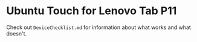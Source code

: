 # Ubuntu Touch for Lenovo Tab P11

Check out `DeviceChecklist.md` for information about what works and what doesn't.
